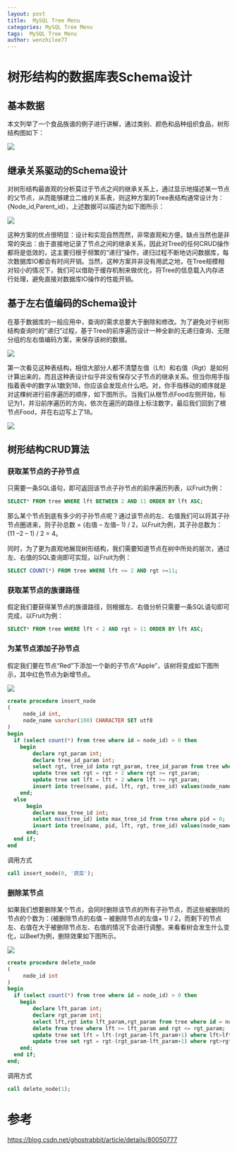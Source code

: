 ```yaml
---
layout: post
title:  MySQL Tree Menu
categories: MySQL Tree Menu
tags:  MySQL Tree Menu
author: wenzhilee77
---
```


# 树形结构的数据库表Schema设计

## 基本数据

本文列举了一个食品族谱的例子进行讲解，通过类别、颜色和品种组织食品，树形结构图如下：

![](/images/treeMenu/001.gif)

## 继承关系驱动的Schema设计

对树形结构最直观的分析莫过于节点之间的继承关系上，通过显示地描述某一节点的父节点，从而能够建立二维的关系表，则这种方案的Tree表结构通常设计为：{Node_id,Parent_id}，上述数据可以描述为如下图所示：

![](/images/treeMenu/002.gif)

这种方案的优点很明显：设计和实现自然而然，非常直观和方便。缺点当然也是非常的突出：由于直接地记录了节点之间的继承关系，因此对Tree的任何CRUD操作都将是低效的，这主要归根于频繁的“递归”操作，递归过程不断地访问数据库，每次数据库IO都会有时间开销。当然，这种方案并非没有用武之地，在Tree规模相对较小的情况下，我们可以借助于缓存机制来做优化，将Tree的信息载入内存进行处理，避免直接对数据库IO操作的性能开销。

## 基于左右值编码的Schema设计

在基于数据库的一般应用中，查询的需求总要大于删除和修改。为了避免对于树形结构查询时的“递归”过程，基于Tree的前序遍历设计一种全新的无递归查询、无限分组的左右值编码方案，来保存该树的数据。

![](/images/treeMenu/003.gif)

第一次看见这种表结构，相信大部分人都不清楚左值（Lft）和右值（Rgt）是如何计算出来的，而且这种表设计似乎并没有保存父子节点的继承关系。但当你用手指指着表中的数字从1数到18，你应该会发现点什么吧。对，你手指移动的顺序就是对这棵树进行前序遍历的顺序，如下图所示。当我们从根节点Food左侧开始，标记为1，并沿前序遍历的方向，依次在遍历的路径上标注数字，最后我们回到了根节点Food，并在右边写上了18。

![](/images/treeMenu/004.gif)

## 树形结构CRUD算法

### 获取某节点的子孙节点

只需要一条SQL语句，即可返回该节点子孙节点的前序遍历列表，以Fruit为例：

```sql
SELECT* FROM tree WHERE lft BETWEEN 2 AND 11 ORDER BY lft ASC;
```

那么某个节点到底有多少的子孙节点呢？通过该节点的左、右值我们可以将其子孙节点圈进来，则子孙总数 = (右值 – 左值– 1) / 2，以Fruit为例，其子孙总数为：(11 –2 – 1) / 2 = 4。

同时，为了更为直观地展现树形结构，我们需要知道节点在树中所处的层次，通过左、右值的SQL查询即可实现，以Fruit为例：

```sql
SELECT COUNT(*) FROM tree WHERE lft <= 2 AND rgt >=11;
```

### 获取某节点的族谱路径

假定我们要获得某节点的族谱路径，则根据左、右值分析只需要一条SQL语句即可完成，以Fruit为例：

```sql
SELECT* FROM tree WHERE lft < 2 AND rgt > 11 ORDER BY lft ASC;
```

### 为某节点添加子孙节点

假定我们要在节点“Red”下添加一个新的子节点“Apple”，该树将变成如下图所示，其中红色节点为新增节点。

![](/images/treeMenu/006.gif)

```sql
create procedure insert_node
(
     node_id int,
     node_name varchar(100) CHARACTER SET utf8
)
begin
  if (select count(*) from tree where id = node_id) > 0 then 
    begin
	    declare rgt_param int;
		declare tree_id_param int;
		select rgt, tree_id into rgt_param, tree_id_param from tree where id = node_id;
		update tree set rgt = rgt + 2 where rgt >= rgt_param;
		update tree set lft = lft + 2 where lft >= rgt_param;
		insert into tree(name, pid, lft, rgt, tree_id) values(node_name, node_id, rgt_param, rgt_param + 1, tree_id_param);
    end;
  else
	  begin
		declare max_tree_id int;
		select max(tree_id) into max_tree_id from tree where pid = 0;
	    insert into tree(name, pid, lft, rgt, tree_id) values(node_name, node_id, 1, 2, max_tree_id + 1);
	  end;
  end if;
end
```

调用方式

```sql
call insert_node(0, '蔬菜');
```

### 删除某节点

如果我们想要删除某个节点，会同时删除该节点的所有子孙节点，而这些被删除的节点的个数为：(被删除节点的右值 – 被删除节点的左值+ 1) / 2，而剩下的节点左、右值在大于被删除节点左、右值的情况下会进行调整。来看看树会发生什么变化，以Beef为例，删除效果如下图所示。

![](/images/treeMenu/007.gif)

```sql
create procedure delete_node
(
     node_id int
)
begin
  if (select count(*) from tree where id = node_id) > 0 then 
    begin
	    declare lft_param int; 
		declare rgt_param int;
		select lft,rgt into lft_param,rgt_param from tree where id = node_id;
		delete from tree where lft >= lft_param and rgt <= rgt_param;
		update tree set lft = lft-(rgt_param-lft_param+1) where lft>lft_param;
		update tree set rgt = rgt-(rgt_param-lft_param+1) where rgt>rgt_param;
    end;
  end if;
end;
```

调用方式

```sql
call delete_node(1);
```


# 参考

https://blog.csdn.net/ghostrabbit/article/details/80050777